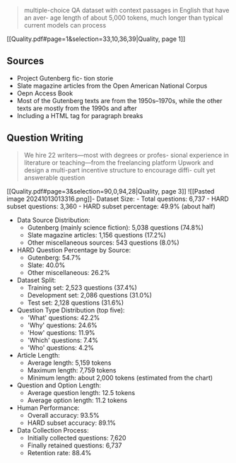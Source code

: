 >  multiple-choice QA dataset with context passages in English that have an aver- age length of about 5,000 tokens, much longer than typical current models can process

[[Quality.pdf#page=1&selection=33,10,36,39|Quality, page 1]]

## Sources
- Project Gutenberg fic- tion storie
- Slate magazine articles from the Open American National Corpus
- Oepn Access Book
- Most of the Gutenberg texts are from the 1950s–1970s, while the other texts are mostly from the 1990s and after
- Including a HTML tag for paragraph breaks

## Question Writing
> We hire 22 writers—most with degrees or profes- sional experience in literature or teaching—from the freelancing platform Upwork and design a multi-part incentive structure to encourage diffi- cult yet answerable question

[[Quality.pdf#page=3&selection=90,0,94,28|Quality, page 3]]
![[Pasted image 20241013013316.png]]- Dataset Size:
    - Total questions: 6,737
    - HARD subset questions: 3,360
    - HARD subset percentage: 49.9% (about half)
- Data Source Distribution:
    - Gutenberg (mainly science fiction): 5,038 questions (74.8%)
    - Slate magazine articles: 1,156 questions (17.2%)
    - Other miscellaneous sources: 543 questions (8.0%)
- HARD Question Percentage by Source:
    - Gutenberg: 54.7%
    - Slate: 40.0%
    - Other miscellaneous: 26.2%
- Dataset Split:
    - Training set: 2,523 questions (37.4%)
    - Development set: 2,086 questions (31.0%)
    - Test set: 2,128 questions (31.6%)
- Question Type Distribution (top five):
    - 'What' questions: 42.2%
    - 'Why' questions: 24.6%
    - 'How' questions: 11.9%
    - 'Which' questions: 7.4%
    - 'Who' questions: 4.2%
- Article Length:
    - Average length: 5,159 tokens
    - Maximum length: 7,759 tokens
    - Minimum length: about 2,000 tokens (estimated from the chart)
- Question and Option Length:
    - Average question length: 12.5 tokens
    - Average option length: 11.2 tokens
- Human Performance:
    - Overall accuracy: 93.5%
    - HARD subset accuracy: 89.1%
- Data Collection Process:
    - Initially collected questions: 7,620
    - Finally retained questions: 6,737
    - Retention rate: 88.4%
